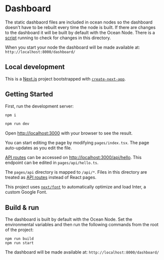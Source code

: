 # Dashboard

The static dashbaord files are included in ocean nodes so the dashboard doesn't have to be rebuilt every time the node is built. If there are changes to the dashboard it will be built by default with the Ocean Node. There is a [script](scripts/dashboardChanges.js) running to check for changes in this directory.

When you start your node the dashboard will be made available at: `http://localhost:8000/dashboard/`

## Local development

This is a [Next.js](https://nextjs.org/) project bootstrapped with [`create-next-app`](https://github.com/vercel/next.js/tree/canary/packages/create-next-app).

## Getting Started

First, run the development server:

```bash
npm i

npm run dev
```

Open [http://localhost:3000](http://localhost:3000) with your browser to see the result.

You can start editing the page by modifying `pages/index.tsx`. The page auto-updates as you edit the file.

[API routes](https://nextjs.org/docs/api-routes/introduction) can be accessed on [http://localhost:3000/api/hello](http://localhost:3000/api/hello). This endpoint can be edited in `pages/api/hello.ts`.

The `pages/api` directory is mapped to `/api/*`. Files in this directory are treated as [API routes](https://nextjs.org/docs/api-routes/introduction) instead of React pages.

This project uses [`next/font`](https://nextjs.org/docs/basic-features/font-optimization) to automatically optimize and load Inter, a custom Google Font.

## Build & run

The dashboard is built by default with the Ocean Node. Set the environmental variables and then run the following commands from the root of the project:

```
npm run build
npm run start
```

The dashboard will be made available at: `http://localhost:8000/dashboard/`
